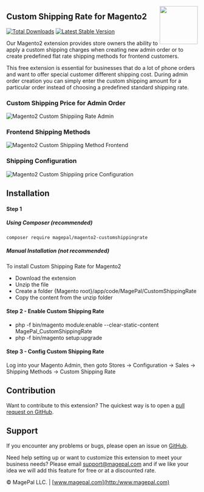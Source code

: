 <a href="http://www.magepal.com" ><img src="https://image.ibb.co/dHBkYH/Magepal_logo.png" width="100" align="right" /></a>

## Custom Shipping Rate for Magento2

[![Total Downloads](https://poser.pugx.org/magepal/magento2-customshippingrate/downloads)](https://packagist.org/packages/magepal/magento2-customshippingrate)
[![Latest Stable Version](https://poser.pugx.org/magepal/magento2-customshippingrate/v/stable)](https://packagist.org/packages/magepal/magento2-customshippingrate)

Our Magento2 extension provides store owners the ability to apply a custom shipping charges when creating new admin order or to create predefined flat rate shipping methods for frontend customers.

This free extension is essential for businesses that do a lot of phone orders and want to offer special customer different shipping cost. During admin order creation you can simply enter the custom shipping amount for a particular order instead of choosing a predefined standard shipping rate.

### Custom Shipping Price for Admin Order

![Magento2 Custom Shippiing Rate Admin](https://image.ibb.co/ijTPtH/Custom_Shipping_Rate_for_Magento2_by_Magepal.gif)

### Frontend Shipping Methods

![Magento2 Custom Shippiing Method Frontend](https://image.ibb.co/hjHHDH/Custom_Shipping_Rate_for_Magento2_frontend.png)

### Shipping Configuration

![Magento2 Custom Shippiing price Configuration](https://user-images.githubusercontent.com/1415141/38053884-457a6ba6-32a3-11e8-86bd-97245b7a0356.png)

## Installation

#### Step 1 

##### Using Composer (recommended)

```
composer require magepal/magento2-customshippingrate
```

##### Manual Installation (not recommended)
To install Custom Shipping Rate for Magento2
 * Download the extension
 * Unzip the file
 * Create a folder {Magento root}/app/code/MagePal/CustomShippingRate
 * Copy the content from the unzip folder



#### Step 2 -  Enable Custom Shipping Rate
 * php -f bin/magento module:enable --clear-static-content MagePal_CustomShippingRate
 * php -f bin/magento setup:upgrade

#### Step 3 - Config Custom Shipping Rate
Log into your Magento Admin, then goto Stores -> Configuration -> Sales -> Shipping Methods -> Custom Shipping Rate


Contribution
---
Want to contribute to this extension? The quickest way is to open a [pull request on GitHub](https://help.github.com/articles/using-pull-requests).


Support
---
If you encounter any problems or bugs, please open an issue on [GitHub](https://github.com/magepal/magento2-customshippingrate/issues).

Need help setting up or want to customize this extension to meet your business needs? Please email support@magepal.com and if we like your idea we will add this feature for free or at a discounted rate.

© MagePal LLC. | [www.magepal.com](http:/www.magepal.com)
